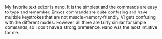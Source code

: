 My favorite text editor is nano. It is the simplest and the commands are easy to type and remember. Emacs commands are quite confusing and have multiple keystrokes that are not muscle-memory-friendly. Vi gets confusing with the different modes. However, all three are fairly similar for simple commands, so I don't have a strong preference. Nano was the most intuitive for me.
